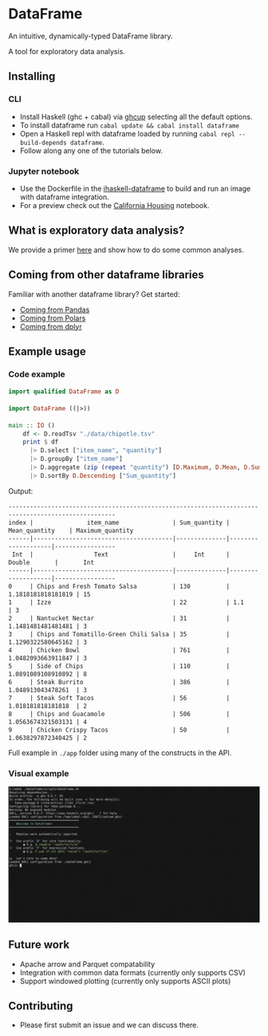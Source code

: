 # DataFrame

An intuitive, dynamically-typed DataFrame library.

A tool for exploratory data analysis.

## Installing

### CLI
* Install Haskell (ghc + cabal) via [ghcup](https://www.haskell.org/ghcup/install/) selecting all the default options.
* To install dataframe run `cabal update && cabal install dataframe`
* Open a Haskell repl with dataframe loaded by running `cabal repl --build-depends dataframe`.
* Follow along any one of the tutorials below.

### Jupyter notebook
* Use the Dockerfile in the [ihaskell-dataframe](https://github.com/mchav/ihaskell-dataframe) to build and run an image with dataframe integration.
* For a preview check out the [California Housing](https://github.com/mchav/dataframe/blob/main/docs/California%20Housing.ipynb) notebook.

## What is exploratory data analysis?
We provide a primer [here](https://github.com/mchav/dataframe/blob/main/docs/exploratory_data_analysis_primer.md) and show how to do some common analyses.

## Coming from other dataframe libraries
Familiar with another dataframe library? Get started:
* [Coming from Pandas](https://github.com/mchav/dataframe/blob/main/docs/coming_from_pandas.md)
* [Coming from Polars](https://github.com/mchav/dataframe/blob/main/docs/coming_from_polars.md)
* [Coming from dplyr](https://github.com/mchav/dataframe/blob/main/docs/coming_from_dplyr.md)

## Example usage

### Code example
```haskell
import qualified DataFrame as D

import DataFrame ((|>))

main :: IO ()
    df <- D.readTsv "./data/chipotle.tsv"
    print $ df
      |> D.select ["item_name", "quantity"]
      |> D.groupBy ["item_name"]
      |> D.aggregate (zip (repeat "quantity") [D.Maximum, D.Mean, D.Sum])
      |> D.sortBy D.Descending ["Sum_quantity"]
```

Output:

```
----------------------------------------------------------------------------------------------------
index |               item_name               | Sum_quantity |   Mean_quantity    | Maximum_quantity
------|---------------------------------------|--------------|--------------------|-----------------
 Int  |                 Text                  |     Int      |       Double       |       Int       
------|---------------------------------------|--------------|--------------------|-----------------
0     | Chips and Fresh Tomato Salsa          | 130          | 1.1818181818181819 | 15              
1     | Izze                                  | 22           | 1.1                | 3               
2     | Nantucket Nectar                      | 31           | 1.1481481481481481 | 3               
3     | Chips and Tomatillo-Green Chili Salsa | 35           | 1.1290322580645162 | 3               
4     | Chicken Bowl                          | 761          | 1.0482093663911847 | 3               
5     | Side of Chips                         | 110          | 1.0891089108910892 | 8               
6     | Steak Burrito                         | 386          | 1.048913043478261  | 3               
7     | Steak Soft Tacos                      | 56           | 1.018181818181818  | 2               
8     | Chips and Guacamole                   | 506          | 1.0563674321503131 | 4               
9     | Chicken Crispy Tacos                  | 50           | 1.0638297872340425 | 2
```

Full example in `./app` folder using many of the constructs in the API.

### Visual example
![Screencast of usage in GHCI](./static/example.gif)

## Future work
* Apache arrow and Parquet compatability
* Integration with common data formats (currently only supports CSV)
* Support windowed plotting (currently only supports ASCII plots)

## Contributing
* Please first submit an issue and we can discuss there.
